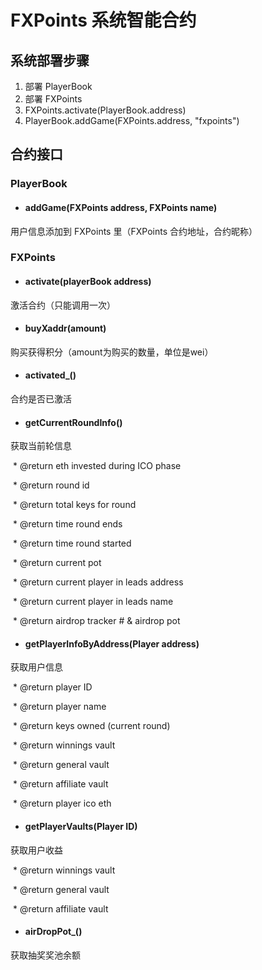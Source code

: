 # FXPoints 系统智能合约

## 系统部署步骤

1. 部署 PlayerBook 
2. 部署 FXPoints
3. FXPoints.activate(PlayerBook.address)
4. PlayerBook.addGame(FXPoints.address, "fxpoints")



## 合约接口

### PlayerBook

- #### addGame(FXPoints address, FXPoints name)

用户信息添加到 FXPoints 里（FXPoints 合约地址，合约昵称）



### FXPoints

- #### activate(playerBook address)

激活合约（只能调用一次）



- #### buyXaddr(amount)

购买获得积分（amount为购买的数量，单位是wei）



- #### activated_()

合约是否已激活



- #### getCurrentRoundInfo()

获取当前轮信息

​     \* @return eth invested during ICO phase

​     \* @return round id 

​     \* @return total keys for round 

​     \* @return time round ends

​     \* @return time round started

​     \* @return current pot 

​     \* @return current player in leads address 

​     \* @return current player in leads name

​     \* @return airdrop tracker # & airdrop pot



- #### getPlayerInfoByAddress(Player address)

获取用户信息

​     \* @return player ID 

​     \* @return player name

​     \* @return keys owned (current round)

​     \* @return winnings vault

​     \* @return general vault 

​     \* @return affiliate vault 

​     \* @return player ico eth



- #### getPlayerVaults(Player ID)

获取用户收益

​     \* @return winnings vault

​     \* @return general vault

​     \* @return affiliate vault



- #### airDropPot_()

获取抽奖奖池余额